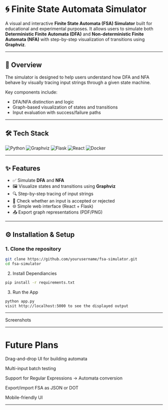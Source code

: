 # 🌀 Finite State Automata Simulator

A visual and interactive **Finite State Automata (FSA) Simulator** built for educational and experimental purposes. It allows users to simulate both **Deterministic Finite Automata (DFA)** and **Non-deterministic Finite Automata (NFA)** with step-by-step visualization of transitions using **Graphviz**.

---

## 🧠 Overview

The simulator is designed to help users understand how DFA and NFA behave by visually tracing input strings through a given state machine.

Key components include:
- DFA/NFA distinction and logic
- Graph-based visualization of states and transitions
- Input evaluation with success/failure paths

---

## 🛠 Tech Stack

![Python](https://img.shields.io/badge/Python-3.10-blue?logo=python)
![Graphviz](https://img.shields.io/badge/Graphviz-Dot-blueviolet?logo=graphviz)
![Flask](https://img.shields.io/badge/Flask-WebApp-black?logo=flask)
![React](https://img.shields.io/badge/React-Frontend-61dafb?logo=react)
![Docker](https://img.shields.io/badge/Docker-Containerized-blue?logo=docker)

---

## ✨ Features

- ✅ Simulate **DFA** and **NFA**
- 🖼 Visualize states and transitions using **Graphviz**
- 🔍 Step-by-step tracing of input strings
- 🧪 Check whether an input is accepted or rejected
- 🌐 Simple web interface (React + Flask)
- 📤 Export graph representations (PDF/PNG)

---

## ⚙️ Installation & Setup

### 1. Clone the repository

```bash
git clone https://github.com/yourusername/fsa-simulator.git
cd fsa-simulator
```
2. Install Dependiancies

```bash
pip install -r requirements.txt
```

3. Run the App
```bash
python app.py
visit http://localhost:5000 to see the displayed output
```
---
Screenshots

---
# Future Plans
 Drag-and-drop UI for building automata

 Multi-input batch testing

 Support for Regular Expressions → Automata conversion

 Export/import FSA as JSON or DOT

 Mobile-friendly UI

---
